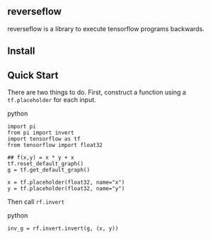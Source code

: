 
## reverseflow

reverseflow is a library to execute tensorflow programs backwards.

## Install

## Quick Start

There are two things to do.
First, construct a function using a `tf.placeholder` for each input.

python
```
import pi
from pi import invert
import tensorflow as tf
from tensorflow import float32

## f(x,y) = x * y + x
tf.reset_default_graph()
g = tf.get_default_graph()

x = tf.placeholder(float32, name="x")
y = tf.placeholder(float32, name="y")
```

Then call `rf.invert`

python
```
inv_g = rf.invert.invert(g, (x, y))
```
